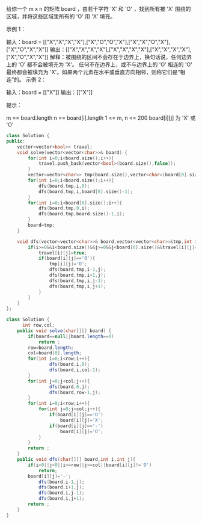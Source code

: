 给你一个 m x n 的矩阵 board ，由若干字符 'X' 和 'O' ，找到所有被 'X' 围绕的区域，并将这些区域里所有的 'O' 用 'X' 填充。


示例 1：


输入：board = [["X","X","X","X"],["X","O","O","X"],["X","X","O","X"],["X","O","X","X"]]
输出：[["X","X","X","X"],["X","X","X","X"],["X","X","X","X"],["X","O","X","X"]]
解释：被围绕的区间不会存在于边界上，换句话说，任何边界上的 'O' 都不会被填充为 'X'。 任何不在边界上，或不与边界上的 'O' 相连的 'O' 最终都会被填充为 'X'。如果两个元素在水平或垂直方向相邻，则称它们是“相连”的。
示例 2：

输入：board = [["X"]]
输出：[["X"]]


提示：

m == board.length
n == board[i].length
1 <= m, n <= 200
board[i][j] 为 'X' 或 'O'

```c++
class Solution {
public:
    vector<vector<bool>> travel;
    void solve(vector<vector<char>>& board) {
        for(int i=0;i<board.size();i++){
            travel.push_back(vector<bool>(board.size(),false));
        }
        vector<vector<char>> tmp(board.size(),vector<char>(board[0].size(),'X'));
        for(int i=0;i<board.size();i++){
            dfs(board,tmp,i,0);
            dfs(board,tmp,i,board[0].size()-1);
        }
        for(int i=0;i<board[0].size();i++){
            dfs(board,tmp,0,i);
            dfs(board,tmp,board.size()-1,i);
        }
        board=tmp;
    }

    void dfs(vector<vector<char>>& board,vector<vector<char>>&tmp,int i,int j){
        if(i>=0&&i<board.size()&&j>=0&&j<board[0].size()&&travel[i][j]==false){
            travel[i][j]=true;
            if(board[i][j]=='O'){
                tmp[i][j]='O';
                dfs(board,tmp,i-1,j);
                dfs(board,tmp,i+1,j);
                dfs(board,tmp,i,j-1);
                dfs(board,tmp,i,j+1);
            }
        }
    }
};
```

```java
class Solution {
      int row,col;
    public void solve(char[][] board) {
        if(board==null||board.length==0)
            return ;
        row=board.length;
        col=board[0].length;
        for(int i=0;i<row;i++){
                dfs(board,i,0);
                dfs(board,i,col-1);
        }
        for(int j=0;j<col;j++){
                dfs(board,0,j);
                dfs(board,row-1,j);
        }
        for(int i=0;i<row;i++){
            for(int j=0;j<col;j++){
                if(board[i][j]=='O')
                    board[i][j]='X';
                if(board[i][j]=='-')
                    board[i][j]='O';
            }
        }
        return ;
    }
    public void dfs(char[][] board,int i,int j){
        if(i<0||j<0||i>=row||j>=col||board[i][j]!='O')
            return;
        board[i][j]='-';
            dfs(board,i-1,j);
            dfs(board,i+1,j);
            dfs(board,i,j-1);
            dfs(board,i,j+1);
        return ;
    }
}
```

